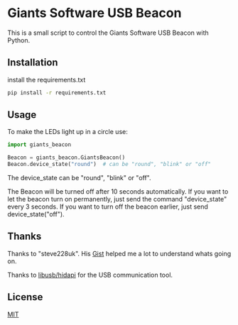 # Giants Software USB Beacon

This is a small script to control the Giants Software USB Beacon with Python.

## Installation

install the requirements.txt

```bash
pip install -r requirements.txt
```

## Usage
To make the LEDs light up in a circle use:

```python
import giants_beacon

Beacon = giants_beacon.GiantsBeacon()
Beacon.device_state("round")  # can be "round", "blink" or "off"
```

The device_state can be "round", "blink" or "off".

The Beacon will be turned off after 10 seconds automatically. If you want to let the beacon turn on permanently, 
just send the command "device_state" every 3 seconds. If you want to turn off the beacon earlier, just send 
device_state("off").


## Thanks
Thanks to "steve228uk". His [Gist](https://gist.github.com/steve228uk/873d653f1ecec0456ea3f475b6e54f68) helped me a lot to understand whats going on.

Thanks to [libusb/hidapi](https://github.com/libusb/hidapi) for the USB communication tool.

## License
[MIT](https://github.com/Microgenital/Giants_Software_USB_Beacon/blob/master/LICENSE.md)